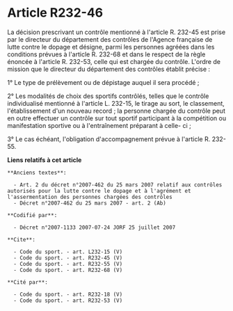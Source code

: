 # Article R232-46

La décision prescrivant un contrôle mentionné à l'article R. 232-45 est prise par le directeur du département des contrôles
de l'Agence française de lutte contre le dopage et désigne, parmi les personnes agréées dans les conditions prévues à
l'article R. 232-68 et dans le respect de la règle énoncée à l'article R. 232-53, celle qui est chargée du contrôle. L'ordre
de mission que le directeur du département des contrôles établit précise :

1° Le type de prélèvement ou de dépistage auquel il sera procédé ;

2° Les modalités de choix des sportifs contrôlés, telles que le contrôle individualisé mentionné à l'article L. 232-15, le
tirage au sort, le classement, l'établissement d'un nouveau record ; la personne chargée du contrôle peut en outre effectuer
un contrôle sur tout sportif participant à la compétition ou manifestation sportive ou à l'entraînement préparant à celle-
ci ;

3° Le cas échéant, l'obligation d'accompagnement prévue à l'article R. 232-55.

**Liens relatifs à cet article**

	**Anciens textes**:

	  - Art. 2 du décret n°2007-462 du 25 mars 2007 relatif aux contrôles autorisés pour la lutte contre le dopage et à l'agrément et l'assermentation des personnes chargées des contrôles
	  - Décret n°2007-462 du 25 mars 2007 - art. 2 (Ab)

	**Codifié par**:

	  - Décret n°2007-1133 2007-07-24 JORF 25 juillet 2007

	**Cite**:

	  - Code du sport. - art. L232-15 (V)
	  - Code du sport. - art. R232-45 (V)
	  - Code du sport. - art. R232-55 (V)
	  - Code du sport. - art. R232-68 (V)

	**Cité par**:

	  - Code du sport. - art. R232-18 (V)
	  - Code du sport. - art. R232-53 (V)
